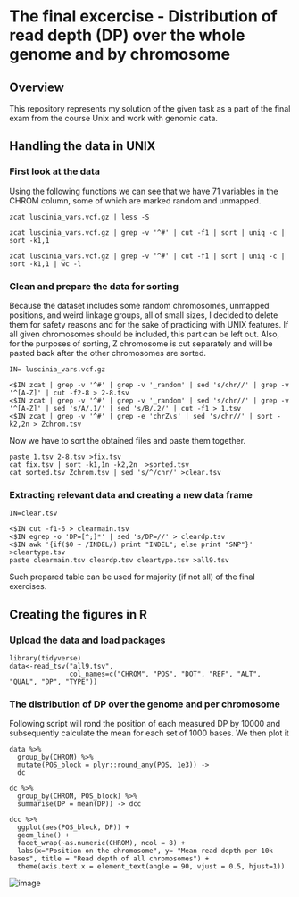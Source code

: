 # The final excercise - Distribution of read depth (DP) over the whole genome and by chromosome
## Overview
This repository represents my solution of the given task as a part of the final exam from the course Unix and work with genomic data.
## Handling the data in UNIX
### First look at the data
Using the following functions we can see that we have 71 variables in the CHROM column, some of which are marked random and unmapped.
``` 
zcat luscinia_vars.vcf.gz | less -S

zcat luscinia_vars.vcf.gz | grep -v '^#' | cut -f1 | sort | uniq -c | sort -k1,1

zcat luscinia_vars.vcf.gz | grep -v '^#' | cut -f1 | sort | uniq -c | sort -k1,1 | wc -l
```

### Clean and prepare the data for sorting
Because the dataset includes some random chromosomes, unmapped positions, and weird linkage groups, all of small sizes, I decided to delete them for safety reasons and for the sake of practicing with UNIX features. If all given chromosomes should be included, this part can be left out. Also, for the purposes of sorting, Z chromosome is cut separately and will be pasted back after the other chromosomes are sorted.

```
IN= luscinia_vars.vcf.gz

<$IN zcat | grep -v '^#' | grep -v '_random' | sed 's/chr//' | grep -v '^[A-Z]' | cut -f2-8 > 2-8.tsv
<$IN zcat | grep -v '^#' | grep -v '_random' | sed 's/chr//' | grep -v '^[A-Z]' | sed 's/A/.1/' | sed 's/B/.2/' | cut -f1 > 1.tsv
<$IN zcat | grep -v '^#' | grep -e 'chrZ\s' | sed 's/chr//' | sort -k2,2n > Zchrom.tsv
```

Now we have to sort the obtained files and paste them together.

```
paste 1.tsv 2-8.tsv >fix.tsv  
cat fix.tsv | sort -k1,1n -k2,2n  >sorted.tsv
cat sorted.tsv Zchrom.tsv | sed 's/^/chr/' >clear.tsv
 ```
 
 ### Extracting relevant data and creating a new data frame
 
 
 ```
IN=clear.tsv

<$IN cut -f1-6 > clearmain.tsv
<$IN egrep -o 'DP=[^;]*' | sed 's/DP=//' > cleardp.tsv
<$IN awk '{if($0 ~ /INDEL/) print "INDEL"; else print "SNP"}' >cleartype.tsv
paste clearmain.tsv cleardp.tsv cleartype.tsv >all9.tsv
```
Such prepared table can be used for majority (if not all) of the final exercises. 

## Creating the figures in R

### Upload the data and load packages

```
library(tidyverse)
data<-read_tsv("all9.tsv",
               col_names=c("CHROM", "POS", "DOT", "REF", "ALT", "QUAL", "DP", "TYPE"))
```

### The distribution of DP over the genome and per chromosome

Following script will rond the position of each measured DP by 10000 and subsequently calculate the mean for each set of 1000 bases. We then plot it 

```
data %>%
  group_by(CHROM) %>%
  mutate(POS_block = plyr::round_any(POS, 1e3)) ->
  dc

dc %>%
  group_by(CHROM, POS_block) %>%
  summarise(DP = mean(DP)) -> dcc

dcc %>%
  ggplot(aes(POS_block, DP)) +
  geom_line() +
  facet_wrap(~as.numeric(CHROM), ncol = 8) +
  labs(x="Position on the chromosome", y= "Mean read depth per 10k bases", title = "Read depth of all chromosomes") + 
  theme(axis.text.x = element_text(angle = 90, vjust = 0.5, hjust=1))

```

![image](https://user-images.githubusercontent.com/95172475/148413142-e5062240-c787-4418-8867-f21c8392db8d.png)




